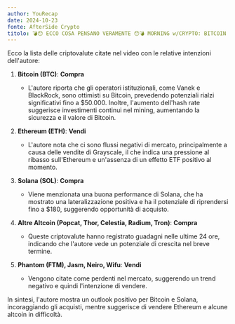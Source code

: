 ```yaml
---
author: YouRecap
date: 2024-10-23
fonte: AfterSide Crypto
titolo: 💣😯 ECCO COSA PENSANO VERAMENTE 😯💣 MORNING w/CRYPTO: BITCOIN / ALTCOINS [time sensitive]
---
```


Ecco la lista delle criptovalute citate nel video con le relative intenzioni dell'autore:

1. **Bitcoin (BTC)**: **Compra**
   - L'autore riporta che gli operatori istituzionali, come Vanek e BlackRock, sono ottimisti su Bitcoin, prevedendo potenziali rialzi significativi fino a $50.000. Inoltre, l'aumento dell'hash rate suggerisce investimenti continui nel mining, aumentando la sicurezza e il valore di Bitcoin.

2. **Ethereum (ETH)**: **Vendi**
   - L'autore nota che ci sono flussi negativi di mercato, principalmente a causa delle vendite di Grayscale, il che indica una pressione al ribasso sull'Ethereum e un'assenza di un effetto ETF positivo al momento.

3. **Solana (SOL)**: **Compra**
   - Viene menzionata una buona performance di Solana, che ha mostrato una lateralizzazione positiva e ha il potenziale di riprendersi fino a $180, suggerendo opportunità di acquisto.

4. **Altre Altcoin (Popcat, Thor, Celestia, Radium, Tron)**: **Compra**
   - Queste criptovalute hanno registrato guadagni nelle ultime 24 ore, indicando che l'autore vede un potenziale di crescita nel breve termine.

5. **Phantom (FTM), Jasm, Neiro, Wifu**: **Vendi**
   - Vengono citate come perdenti nel mercato, suggerendo un trend negativo e quindi l'intenzione di vendere.

In sintesi, l'autore mostra un outlook positivo per Bitcoin e Solana, incoraggiando gli acquisti, mentre suggerisce di vendere Ethereum e alcune altcoin in difficoltà.
